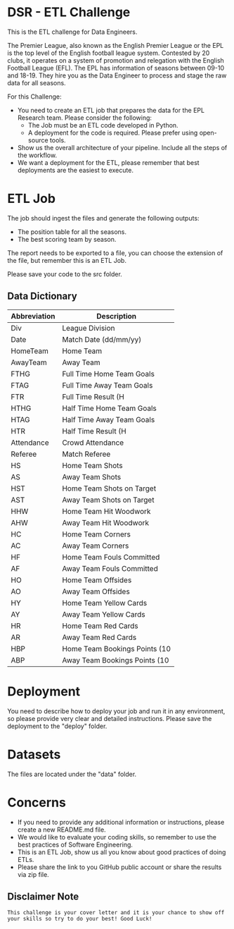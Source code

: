 # DSR - ETL Challenge

This is the ETL challenge for Data Engineers.

The Premier League, also known as the English Premier League or the EPL is the top level of the English football league system. Contested by 20 clubs, it operates on a system of promotion and relegation with the English Football League (EFL).
The EPL has information of seasons between 09-10 and 18-19. They hire you as the Data Engineer to process and stage the raw data for all seasons.

For this Challenge:
- You need to create an ETL job that prepares the data for the EPL Research team. Please consider the following:
    - The Job must be an ETL code developed in Python.
    - A deployment for the code is required. Please prefer using open-source tools. 
- Show us the overall architecture of your pipeline. Include all the steps of the workflow.
- We want a deployment for the ETL, please remember that best deployments are the easiest to execute.

# ETL Job

The job should ingest the files and generate the following outputs:

- The position table for all the seasons.
- The best scoring team by season.

The report needs to be exported to a file, you can choose the extension of the file, but remember this is an ETL Job.

Please save your code to the src folder.

## Data Dictionary

Abbreviation | Description
--- | --- 
Div | League Division
Date | Match Date (dd/mm/yy)
HomeTeam | Home Team
AwayTeam | Away Team
FTHG | Full Time Home Team Goals
FTAG | Full Time Away Team Goals
FTR | Full Time Result (H|Home Win, D|Draw, A|Away Win)
HTHG | Half Time Home Team Goals
HTAG | Half Time Away Team Goals
HTR | Half Time Result (H|Home Win, D|Draw, A|Away Win)
Attendance | Crowd Attendance
Referee | Match Referee
HS | Home Team Shots
AS | Away Team Shots
HST | Home Team Shots on Target
AST | Away Team Shots on Target
HHW | Home Team Hit Woodwork
AHW | Away Team Hit Woodwork
HC | Home Team Corners
AC | Away Team Corners
HF | Home Team Fouls Committed
AF | Away Team Fouls Committed
HO | Home Team Offsides
AO | Away Team Offsides
HY | Home Team Yellow Cards
AY | Away Team Yellow Cards
HR | Home Team Red Cards
AR | Away Team Red Cards
HBP | Home Team Bookings Points (10 | yellow, 25 | red)
ABP | Away Team Bookings Points (10 | yellow, 25 | red)

# Deployment
You need to describe how to deploy your job and run it in any environment, so please provide very clear and detailed instructions.
Please save the deployment to the "deploy" folder.

# Datasets
The files are located under the "data" folder. 

# Concerns
- If you need to provide any additional information or instructions, please create a new README.md file.
- We would like to evaluate your coding skills, so remember to use the best practices of Software Engineering.
- This is an ETL Job, show us all you know about good practices of doing ETLs.
- Please share the link to you GitHub public account or share the results via zip file.

## Disclaimer Note
``` This challenge is your cover letter and it is your chance to show off your skills so try to do your best! Good Luck! ``` 
